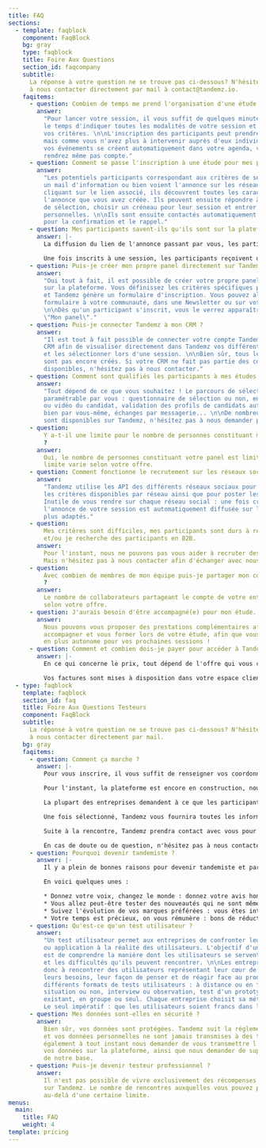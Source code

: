 ```yaml
---
title: FAQ
sections:
  - template: faqblock
    component: FaqBlock
    bg: gray
    type: faqblock
    title: Foire Aux Questions
    section_id: faqcompany
    subtitle:
      La réponse à votre question ne se trouve pas ci-dessous? N'hésitez pas
      à nous contacter directement par mail à contact@tandemz.io.
    faqitems:
      - question: Combien de temps me prend l'organisation d'une étude sur Tandemz ?
        answer:
          "Pour lancer votre session, il vous suffit de quelques minutes seulement,
          le temps d'indiquer toutes les modalités de votre session et de sélectionner
          vos critères. \n\nL'inscription des participants peut prendre quelques jours
          mais comme vous n'avez plus à intervenir auprès d'eux individuellement et que
          vos événements se créent automatiquement dans votre agenda, vous ne vous en
          rendrez même pas compte."
      - question: Comment se passe l'inscription à une étude pour mes participants ?
        answer:
          "Les potentiels participants correspondant aux critères de sélection reçoivent
          un mail d'information ou bien voient l'annonce sur les réseaux sociaux. \n\nEn
          cliquant sur le lien associé, ils découvrent toutes les caractéristiques de
          l'annonce que vous avez créée. Ils peuvent ensuite répondre à l'éventuel questionnaire
          de sélection, choisir un créneau pour leur session et entrer leurs informations
          personnelles. \n\nIls sont ensuite contactés automatiquement par mail ou SMS
          pour la confirmation et le rappel."
      - question: Mes participants savent-ils qu'ils sont sur la plateforme Tandemz ?
        answer: |-
          La diffusion du lien de l'annonce passant par vous, les participants reçoivent l'information en votre nom. Une fois qu'ils se rendent sur la page décrivant votre session, ils sont effectivement sur la plateforme Tandemz.

          Une fois inscrits à une session, les participants reçoivent des mails de validation et de rappels automatiques envoyés depuis l'adresse noreply@tandemz.io.
      - question: Puis-je créer mon propre panel directement sur Tandemz?
        answer:
          "Oui tout à fait, il est possible de créer votre propre panel directement
          sur la plateforme. Vous définissez les critères spécifiques pour votre panel
          et Tandemz génère un formulaire d'inscription. Vous pouvez alors partager ce
          formulaire à votre communauté, dans une Newsletter ou sur votre site par exemple.
          \n\nDès qu'un participant s'inscrit, vous le verrez apparaître dans votre section
          \"Mon panel\"."
      - question: Puis-je connecter Tandemz à mon CRM ?
        answer:
          "Il est tout à fait possible de connecter votre compte Tandemz à votre
          CRM afin de visualiser directement dans Tandemz vos différents utilisateurs
          et les sélectionner lors d'une session. \n\nBien sûr, tous les connecteurs ne
          sont pas encore créés. Si votre CRM ne fait pas partie des connecteurs déjà
          disponibles, n'hésitez pas à nous contacter."
      - question: Comment sont qualifiés les participants à mes études ?
        answer:
          "Tout dépend de ce que vous souhaitez ! Le parcours de sélection est entièrement
          paramétrable par vous : questionnaire de sélection ou non, enregistrement vocal
          ou vidéo du candidat, validation des profils de candidats automatiquement ou
          bien par vous-même, échanges par messagerie... \n\nDe nombreuses fonctionnalités
          sont disponibles sur Tandemz, n'hésitez pas à nous demander plus d'information."
      - question:
          Y a-t-il une limite pour le nombre de personnes constituant mon panel
          ?
        answer:
          Oui, le nombre de personnes constituant votre panel est limité. Cette
          limite varie selon votre offre.
      - question: Comment fonctionne le recrutement sur les réseaux sociaux ?
        answer:
          "Tandemz utilise les API des différents réseaux sociaux pour connaître
          les critères disponibles par réseau ainsi que pour poster les annonces automatiquement.
          Inutile de vous rendre sur chaque réseau social : une fois créée sur Tandemz,
          l'annonce de votre session est automatiquement diffusée sur les réseaux les
          plus adaptés."
      - question:
          Mes critères sont difficiles, mes participants sont durs à recruter
          et/ou je recherche des participants en B2B.
        answer:
          Pour l'instant, nous ne pouvons pas vous aider à recruter des professionnels.
          Mais n'hésitez pas à nous contacter afin d'échanger avec nous sur votre problématique.
      - question:
          Avec combien de membres de mon équipe puis-je partager mon compte Tandemz
          ?
        answer:
          Le nombre de collaborateurs partageant le compte de votre entreprise varie
          selon votre offre.
      - question: J'aurais besoin d'être accompagné(e) pour mon étude.
        answer:
          Nous pouvons vous proposer des prestations complémentaires afin de vous
          accompagner et vous former lors de votre étude, afin que vous soyez de plus
          en plus autonome pour vos prochaines sessions !
      - question: Comment et combien dois-je payer pour accéder à Tandemz ?
        answer: |-
          En ce qui concerne le prix, tout dépend de l'offre qui vous concerne. Nous vous invitons à vous rendre dans la section "Tarif" pour prendre connaissance du prix de nos offres.

          Vos factures sont mises à disposition dans votre espace client, directement sur la plateforme. Les modes de règlement acceptés sont la CB, le virement bancaire et le chèque.
  - type: faqblock
    template: faqblock
    section_id: faq
    title: Foire Aux Questions Testeurs
    component: FaqBlock
    subtitle:
      La réponse à votre question ne se trouve pas ci-dessous? N'hésitez pas
      à nous contacter directement par mail.
    bg: gray
    faqitems:
      - question: Comment ça marche ?
        answer: |-
          Pour vous inscrire, il vous suffit de renseigner vos coordonnées et de cliquer sur "Je participe". Suite à votre inscription, vous recevrez un mail de la part de Tandemz vous invitant à renseigner un formulaire d'échauffement. Cela nous permettra de mieux vous connaître et de vous proposer par la suite des rencontres qui vous correspondent.

          Pour l'instant, la plateforme est encore en construction, nous vous notifierons donc personnellement par mail lorsqu'une rencontre qui pourrait vous intéresser est publiée. Par la suite, vous pourrez découvrir l'ensemble des rencontres et postuler vous-même à celles que vous aimez bien.

          La plupart des entreprises demandent à ce que les participants répondent à un questionnaire avant de pouvoir valider leur participation. Ainsi, lorsque vous postulez à une rencontre, vous recevrez très probablement un court questionnaire de sélection à compléter. Pas d'inquiétude, cela ne vous prendra pas longtemps et il s'agit uniquement pour l'entreprise de mieux préparer votre rencontre.

          Une fois sélectionné, Tandemz vous fournira toutes les informations nécessaires pour votre participation. Il vous suffit simplement de vous rendre au rendez-vous (ou de vous connecter sur le dispositif visio si la rencontre est à distance) à l'heure indiquée. Vous serez ensuite guidé par votre tandem.

          Suite à la rencontre, Tandemz prendra contact avec vous pour savoir si tout s'est bien déroulé. La récompense vous sera versée dès que votre participation aura été validée par l'entreprise.

          En cas de doute ou de question, n'hésitez pas à nous contacter par mail à [contact@tandemz.io](mailto:contact@tandemz.io "contact@tandemz.io").
      - question: Pourquoi devenir tandemiste ?
        answer: |-
          Il y a plein de bonnes raisons pour devenir tandemiste et participer à des rencontres.

          En voici quelques unes :

          * Donnez votre voix, changez le monde : donnez votre avis honnête aux marques et entreprises que vous rencontrez. Votre parole a le pouvoir de changer complètement la direction que prend un produit.
          * Vous allez peut-être tester des nouveautés qui ne sont même pas encore commercialisées ! Et si vous découvriez avant tout le monde la future application à la mode ?
          * Suivez l'évolution de vos marques préférées : vous êtes intéressé par des produits en particulier ? Une fois en favoris, dès qu'une nouveauté est à tester, vous voilà informé !
          * Votre temps est précieux, on vous rémunère : bons de réduction, codes promotionnels, argent, les entreprises proposent une récompense à votre participation. Etre payé pour donner votre avis, ça vous tente ?
      - question: Qu'est-ce qu'un test utilisateur ?
        answer:
          "Un test utilisateur permet aux entreprises de confronter leur produit
          ou application à la réalité des utilisateurs. L'objectif d'un test utilisateur
          est de comprendre la manière dont les utilisateurs se servent de leur produit
          et les difficultés qu'ils peuvent rencontrer. \n\nLes entreprises cherchent
          donc à rencontrer des utilisateurs représentant leur cœur de cible afin d'étudier
          leurs besoins, leur façon de penser et de réagir face au produit.\n\nIl existe
          différents formats de tests utilisateurs : à distance ou en face-à-face, en
          situation ou non, interview ou observation, test d'un prototype ou test du produit
          existant, en groupe ou seul. Chaque entreprise choisit sa méthode de test adaptée.
          Le seul impératif : que les utilisateurs soient francs dans leurs réponses."
      - question: Mes données sont-elles en sécurité ?
        answer:
          Bien sûr, vos données sont protégées. Tandemz suit la réglementation RGPD
          et vos données personnelles ne sont jamais transmises à des tiers. Vous pouvez
          également à tout instant nous demander de vous transmettre l'intégralité de
          vos données sur la plateforme, ainsi que nous demander de supprimer ces données
          de notre base.
      - question: Puis-je devenir testeur professionnel ?
        answer:
          Il n'est pas possible de vivre exclusivement des récompenses obtenues
          sur Tandemz. Le nombre de rencontres auxquelles vous pouvez participer est bloqué
          au-delà d'une certaine limite.
menus:
  main:
    title: FAQ
    weight: 4
template: pricing
---
```

